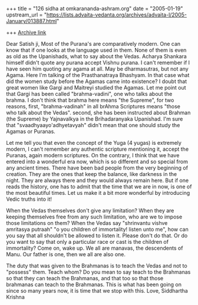 +++
title = "126 sidha at omkarananda-ashram.org"
date = "2005-01-19"
upstream_url = "https://lists.advaita-vedanta.org/archives/advaita-l/2005-January/013887.html"

+++
[Archive link](https://lists.advaita-vedanta.org/archives/advaita-l/2005-January/013887.html)

Dear Satish ji,
Most of the Purana's are comparatively modern. One can know that if one
looks at the language used in them. None of them is even as old as the
Upanishads, what to say about the Vedas. Acharya Shankara himself didn't
quote any purana accept Vishnu purana. I can't remember if I have seen him
quoting any agama at all. May be dharmasutras, but not any Agama. Here I'm
talking of the Prasthanatraya Bhashyam.
In that case what did the women study before the Agamas came into
existence? I doubt that great women like Gargi and Maitreyi studied the
Agamas. Let me point out that Gargi has been called "brahma-vadini", one
who talks about the brahma. I don't think that brahma here means "the
Supreme", for two reasons, first, "brahma-vadinah" in all brAhma
Scriptures means "those who talk about the Vedas". second, she has been
instructed about Brahman (the Supreme) by Yajnavalkya  in the
Brihadaranyaka Upanishad.
I'm sure that "svaadhyaayo'adhyetavyah" didn't mean that one should study
the Agamas or Puranas.

Let me tell you that even the concept of the Yuga (4 yugas) is extremely
modern, I can't remember any authentic scripture mentioning it, accept the
Puranas, again modern scriptures. On the contrary, I think that we have
entered into a wonderful era now, which is so different and so special
from any ancient times. There have been bad people from the very beginning
of creation. They are the ones that keep the balance, like darkness in the
night. They are always there and they would always remain here. But if one
reads the history, one has to admit that the time that we are in now, is
one of the most beautiful times. Let us make it a bit more wonderful by
introducing Vedic truths into it!

When the Vedas themselves don't give any limitation? When they are keeping
themselves free from any such limitation, who are we to impose those
limitations on them? When the Vedas say "shrinvantu vishve amritasya
putraah" "o you children of immortality! listen unto me", how can you say
that all shouldn't be allowed to listen it. Please don't do that. Or do
you want to say that only a particular race or cast is the children of
immortality? Come on, wake up. We all are manavas, the descendents of
Manu. Our father is one, then we all are also one.

The duty that was given to the Brahmanas is to teach the Vedas and not to
"possess" them. Teach whom? Do you mean to say teach to the Brahmanas so
that they can teach the Brahmanas, and that too so that those brahmanas
can teach to the Brahmanas. This is what has been going on since so many
years now, it is time that we stop with this.
Love,
Siddhartha Krishna




